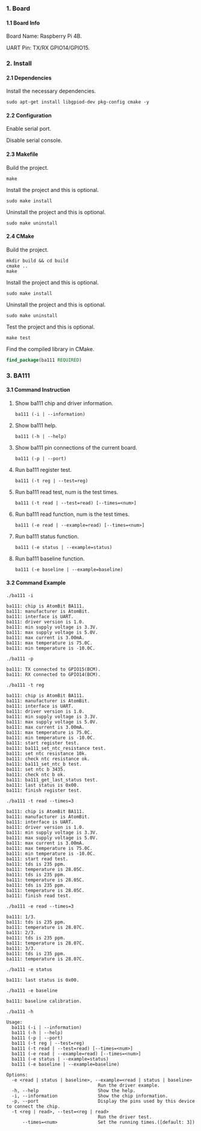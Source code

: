 ### 1. Board

#### 1.1 Board Info

Board Name: Raspberry Pi 4B.

UART Pin: TX/RX GPIO14/GPIO15.

### 2. Install

#### 2.1 Dependencies

Install the necessary dependencies.

```shell
sudo apt-get install libgpiod-dev pkg-config cmake -y
```
#### 2.2 Configuration

Enable serial port.

Disable serial console.

#### 2.3 Makefile

Build the project.

```shell
make
```

Install the project and this is optional.

```shell
sudo make install
```

Uninstall the project and this is optional.

```shell
sudo make uninstall
```

#### 2.4 CMake

Build the project.

```shell
mkdir build && cd build 
cmake .. 
make
```

Install the project and this is optional.

```shell
sudo make install
```

Uninstall the project and this is optional.

```shell
sudo make uninstall
```

Test the project and this is optional.

```shell
make test
```

Find the compiled library in CMake. 

```cmake
find_package(ba111 REQUIRED)
```

### 3. BA111

#### 3.1 Command Instruction

1. Show ba111 chip and driver information.

   ```shell
   ba111 (-i | --information)
   ```

2. Show ba111 help.

   ```shell
   ba111 (-h | --help)
   ```

3. Show ba111 pin connections of the current board.

   ```shell
   ba111 (-p | --port)
   ```
   
4. Run ba111 register test.

   ```shell
   ba111 (-t reg | --test=reg)
   ```
   
5. Run ba111 read test, num is the test times.

   ```shell
   ba111 (-t read | --test=read) [--times=<num>]
   ```

6. Run ba111 read function, num is the test times.

   ```shell
   ba111 (-e read | --example=read) [--times=<num>]
   ```

7. Run ba111 status function.

   ```shell
   ba111 (-e status | --example=status)
   ```
8. Run ba111 baseline function.

   ```shell
   ba111 (-e baseline | --example=baseline)
   ```

#### 3.2 Command Example

```shell
./ba111 -i

ba111: chip is AtomBit BA111.
ba111: manufacturer is AtomBit.
ba111: interface is UART.
ba111: driver version is 1.0.
ba111: min supply voltage is 3.3V.
ba111: max supply voltage is 5.0V.
ba111: max current is 3.00mA.
ba111: max temperature is 75.0C.
ba111: min temperature is -10.0C.
```

```shell
./ba111 -p

ba111: TX connected to GPIO15(BCM).
ba111: RX connected to GPIO14(BCM).
```

```shell
./ba111 -t reg

ba111: chip is AtomBit BA111.
ba111: manufacturer is AtomBit.
ba111: interface is UART.
ba111: driver version is 1.0.
ba111: min supply voltage is 3.3V.
ba111: max supply voltage is 5.0V.
ba111: max current is 3.00mA.
ba111: max temperature is 75.0C.
ba111: min temperature is -10.0C.
ba111: start register test.
ba111: ba111_set_ntc_resistance test.
ba111: set ntc resistance 10k.
ba111: check ntc resistance ok.
ba111: ba111_set_ntc_b test.
ba111: set ntc b 3435.
ba111: check ntc b ok.
ba111: ba111_get_last_status test.
ba111: last status is 0x00.
ba111: finish register test.
```

```shell
./ba111 -t read --times=3

ba111: chip is AtomBit BA111.
ba111: manufacturer is AtomBit.
ba111: interface is UART.
ba111: driver version is 1.0.
ba111: min supply voltage is 3.3V.
ba111: max supply voltage is 5.0V.
ba111: max current is 3.00mA.
ba111: max temperature is 75.0C.
ba111: min temperature is -10.0C.
ba111: start read test.
ba111: tds is 235 ppm.
ba111: temperature is 28.05C.
ba111: tds is 235 ppm.
ba111: temperature is 28.05C.
ba111: tds is 235 ppm.
ba111: temperature is 28.05C.
ba111: finish read test.
```

```shell
./ba111 -e read --times=3

ba111: 1/3.
ba111: tds is 235 ppm.
ba111: temperature is 28.07C.
ba111: 2/3.
ba111: tds is 235 ppm.
ba111: temperature is 28.07C.
ba111: 3/3.
ba111: tds is 235 ppm.
ba111: temperature is 28.07C.
```

```shell
./ba111 -e status

ba111: last status is 0x00.
```
```shell
./ba111 -e baseline

ba111: baseline calibration.
```

```shell
./ba111 -h

Usage:
  ba111 (-i | --information)
  ba111 (-h | --help)
  ba111 (-p | --port)
  ba111 (-t reg | --test=reg)
  ba111 (-t read | --test=read) [--times=<num>]
  ba111 (-e read | --example=read) [--times=<num>]
  ba111 (-e status | --example=status)
  ba111 (-e baseline | --example=baseline)

Options:
  -e <read | status | baseline>, --example=<read | status | baseline>
                                  Run the driver example.
  -h, --help                      Show the help.
  -i, --information               Show the chip information.
  -p, --port                      Display the pins used by this device to connect the chip.
  -t <reg | read>, --test=<reg | read>
                                  Run the driver test.
      --times=<num>               Set the running times.([default: 3])
```

